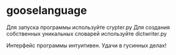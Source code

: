 # gooselanguage

Для запуска программы используйте crypter.py
Для создания собственных уникальных словарей используйте dictwriter.py

Интерфейс программы интуитивен.
Удачи в гусинных делах!
